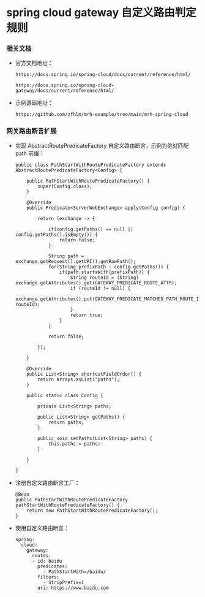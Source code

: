 
# spring cloud gateway 自定义路由判定规则

### 相关文档

  * 官方文档地址：

        https://docs.spring.io/spring-cloud/docs/current/reference/html/

        https://docs.spring.io/spring-cloud-gateway/docs/current/reference/html/

  * 示例源码地址：

        https://github.com/zfhlm/mrh-example/tree/main/mrh-spring-cloud

### 网关路由断言扩展

  * 实现 AbstractRoutePredicateFactory 自定义路由断言，示例为绝对匹配 path 前缀：

        public class PathStartWithRoutePredicateFactory extends AbstractRoutePredicateFactory<Config> {

            public PathStartWithRoutePredicateFactory() {
                super(Config.class);
            }

            @Override
            public Predicate<ServerWebExchange> apply(Config config) {

                return (exchange -> {

                    if(config.getPaths() == null || config.getPaths().isEmpty()) {
                        return false;
                    }

                    String path = exchange.getRequest().getURI().getRawPath();
                    for(String prefixPath : config.getPaths()) {
                        if(path.startsWith(prefixPath)) {
                            String routeId = (String) exchange.getAttributes().get(GATEWAY_PREDICATE_ROUTE_ATTR);
                            if (routeId != null) {
                                exchange.getAttributes().put(GATEWAY_PREDICATE_MATCHED_PATH_ROUTE_ID_ATTR, routeId);
                            }
                            return true;
                        }
                    }

                    return false;

                });

            }

            @Override
            public List<String> shortcutFieldOrder() {
                return Arrays.asList("paths");
            }

            public static class Config {

                private List<String> paths;

                public List<String> getPaths() {
                    return paths;
                }

                public void setPaths(List<String> paths) {
                    this.paths = paths;
                }

            }

        }

  * 注册自定义路由断言工厂：

        @Bean
        public PathStartWithRoutePredicateFactory pathStartWithRoutePredicateFactory() {
            return new PathStartWithRoutePredicateFactory();
        }

  * 使用自定义路由断言：

        spring:
          cloud:
            gateway:
              routes:
              - id: baidu
                predicates:
                  - PathStartWith=/baidu/
                filters:
                  - StripPrefix=1
                uri: https://www.baidu.com
